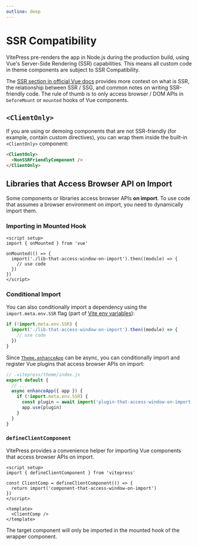 ```yaml
---
outline: deep
---
```


# SSR Compatibility

VitePress pre-renders the app in Node.js during the production build, using Vue's Server-Side Rendering (SSR) capabilities. This means all custom code in theme components are subject to SSR Compatibility.

The [SSR section in official Vue docs](https://vuejs.org/guide/scaling-up/ssr.html) provides more context on what is SSR, the relationship between SSR / SSG, and common notes on writing SSR-friendly code. The rule of thumb is to only access browser / DOM APIs in `beforeMount` or `mounted` hooks of Vue components.

## `<ClientOnly>`

If you are using or demoing components that are not SSR-friendly (for example, contain custom directives), you can wrap them inside the built-in `<ClientOnly>` component:

```md
<ClientOnly>
  <NonSSRFriendlyComponent />
</ClientOnly>
```

## Libraries that Access Browser API on Import

Some components or libraries access browser APIs **on import**. To use code that assumes a browser environment on import, you need to dynamically import them.

### Importing in Mounted Hook

```vue
<script setup>
import { onMounted } from 'vue'

onMounted(() => {
  import('./lib-that-access-window-on-import').then((module) => {
    // use code
  })
})
</script>
```

### Conditional Import

You can also conditionally import a dependency using the `import.meta.env.SSR` flag (part of [Vite env variables](https://vitejs.dev/guide/env-and-mode.html#env-variables)):

```js
if (!import.meta.env.SSR) {
  import('./lib-that-access-window-on-import').then((module) => {
    // use code
  })
}
```

Since [`Theme.enhanceApp`](/guide/custom-theme#theme-interface) can be async, you can conditionally import and register Vue plugins that access browser APIs on import:

```js
// .vitepress/theme/index.js
export default {
  // ...
  async enhanceApp({ app }) {
    if (!import.meta.env.SSR) {
      const plugin = await import('plugin-that-access-window-on-import')
      app.use(plugin)
    }
  }
}
```

### `defineClientComponent`

VitePress provides a convenience helper for importing Vue components that access browser APIs on import.

```vue
<script setup>
import { defineClientComponent } from 'vitepress'

const ClientComp = defineClientComponent(() => {
  return import('component-that-access-window-on-import')
})
</script>

<template>
  <ClientComp />
</template>
```

The target component will only be imported in the mounted hook of the wrapper component.
